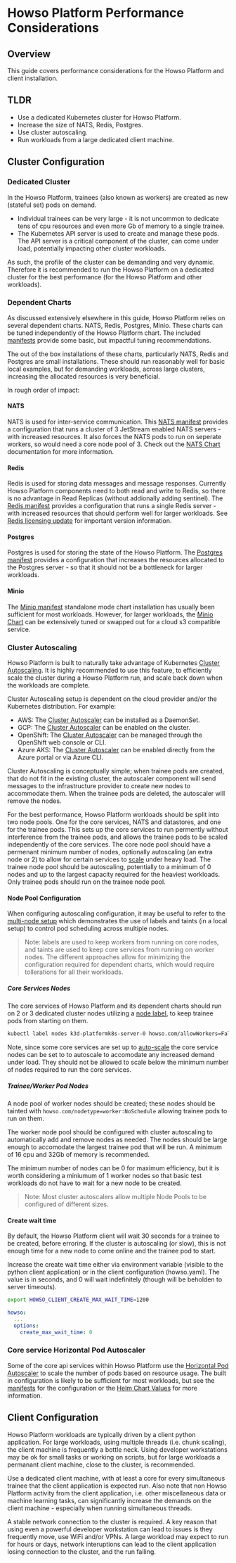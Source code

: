 # Howso Platform Performance Considerations

## Overview

This guide covers performance considerations for the Howso Platform and client installation. 

## TLDR
- Use a dedicated Kubernetes cluster for Howso Platform.
- Increase the size of NATS, Redis, Postgres.
- Use cluster autoscaling.
- Run workloads from a large dedicated client machine.

## Cluster Configuration

### Dedicated Cluster

In the Howso Platform, trainees (also known as workers) are created as new (stateful set) pods on demand.  
- Individual trainees can be very large - it is not uncommon to dedicate tens of cpu resources and even more Gb of memory to a single trainee.
- The Kubernetes API server is used to create and manage these pods.  The API server is a critical component of the cluster, can come under load, potentially impacting other cluster workloads. 

As such, the profile of the cluster can be demanding and very dynamic.  Therefore it is recommended to run the Howso Platform on a dedicated cluster for the best performance (for the Howso Platform and other workloads).


### Dependent Charts

As discussed extensively elsewhere in this guide, Howso Platform relies on several dependent charts.  NATS, Redis, Postgres, Minio.  These charts can be tuned independently of the Howso Platform chart.  The included [manifests](./manifests) provide some basic, but impactful tuning recommendations. 

The out of the box installations of these charts, particularly NATS, Redis and Postgres are small installations.  These should run reasonably well for basic local examples, but for demanding workloads, across large clusters, increasing the allocated resources is very beneficial. 

In rough order of impact:

#### NATS

NATS is used for inter-service communication.  This [NATS manifest](./manifests/nats.yaml) provides a configuration that runs a cluster of 3 JetStream enabled NATS servers - with increased resources.  It also forces the NATS pods to run on seperate workers, so would need a core node pool of 3.  Check out the [NATS Chart](https://github.com/nats-io/k8s/tree/main/helm/charts/nats) documentation for more information.

#### Redis

Redis is used for storing data messages and message responses.  Currently Howso Platform components need to both read and write to Redis, so there is no advantage in Read Replicas (without addionally adding sentinel).  The [Redis manifest](./manifests/redis.yaml) provides a configuration that runs a single Redis server - with increased resources that should perform well for larger workloads. See [Redis licensing update](../../redis-license-update.md) for important version information.

#### Postgres

Postgres is used for storing the state of the Howso Platform.  The [Postgres manifest](./manifests/postgres.yaml) provides a configuration that increases the resources allocated to the Postgres server - so that it should not be a bottleneck for larger workloads.

#### Minio

The [Minio manifest](./manifests/minio.yaml) standalone mode chart installation has usually been sufficient for most workloads.  However, for larger workloads, the [Minio Chart](https://github.com/minio/minio/blob/master/helm/minio/README.md) can be extensively tuned or swapped out for a cloud s3 compatible service.

### Cluster Autoscaling

Howso Platform is built to naturally take advantage of Kubernetes [Cluster Autoscaling](https://kubernetes.io/docs/concepts/cluster-administration/cluster-autoscaling/).  It is highly recommended to use this feature, to efficiently scale the cluster during a Howso Platform run, and scale back down when the workloads are complete.

Cluster Autoscaling setup is dependent on the cloud provider and/or the Kubernetes distribution. For example:
- AWS: The [Cluster Autoscaler](https://docs.aws.amazon.com/eks/latest/userguide/cluster-autoscaler.html) can be installed as a DaemonSet.
- GCP: The [Cluster Autoscaler](https://cloud.google.com/kubernetes-engine/docs/concepts/cluster-autoscaler) can be enabled on the cluster.
- OpenShift: The [Cluster Autoscaler](https://docs.openshift.com/container-platform/latest/machine_management/applying-autoscaling.html) can be managed through the OpenShift web console or CLI.
- Azure AKS: The [Cluster Autoscaler](https://learn.microsoft.com/en-us/azure/aks/cluster-autoscaler) can be enabled directly from the Azure portal or via Azure CLI.

Cluster Autoscaling is conceptually simple; when trainee pods are created, that do not fit in the existing cluster, the autoscaler component will send messages to the infrastructure provider to create new nodes to accommodate them.  When the trainee pods are deleted, the autoscaler will remove the nodes.

For the best performance, Howso Platform workloads should be split into two node pools.  One for the core services, NATS and datastores, and one for the trainee pods.  This sets up the core services to run permently without interference from the trainee pods, and allows the trainee pods to be scaled independently of the core services.  The core node pool should have a permenant minimum number of nodes, optionally autoscaling (an extra node or 2) to allow for certain services to [scale](#core-service-horizontal-pod-autoscaler) under heavy load.  The trainee node pool should be autoscaling, potentially to a minimum of 0 nodes and up to the largest capacity required for the heaviest workloads.  Only trainee pods should run on the trainee node pool. 

#### Node Pool Configuration

When configuring autoscaling configuration, it may be useful to refer to the [multi-node setup](../prereqs/README.md#multi-node-k3d-cluster) which demonstrates the use of labels and taints (in a local setup) to control pod scheduling across multiple nodes.

> Note: labels are used to keep workers from running on core nodes, and taints are used to keep core services from running on worker nodes.  The different approaches allow for minimizing the configuration required for dependent charts, which would require tollerations for all their workloads. 

##### Core Services Nodes

The core services of Howso Platform and its dependent charts should run on 2 or 3 dedicated cluster nodes utilizing a [node label](../prereqs/README.md#multi-node-k3d-cluster), to keep trainee pods from starting on them.

```sh
kubectl label nodes k3d-platformk8s-server-0 howso.com/allowWorkers=False --overwrite
```

Note, since some core services are set up to [auto-scale](#core-service-horizontal-pod-autoscaler) the core service nodes can be set to to autoscale to accomodate any increased demand under load.  They should not be allowed to scale below the minimum number of nodes required to run the core services.

##### Trainee/Worker Pod Nodes

A node pool of worker nodes should be created; these nodes should be tainted with `howso.com/nodetype=worker:NoSchedule` allowing trainee pods to run on them.

The worker node pool should be configured with cluster autoscaling to automatically add and remove nodes as needed.  The nodes should be large enough to accomodate the largest trainee pod that will be run.  A minimum of 16 cpu and 32Gb of memory is recommended.

The minimum number of nodes can be 0 for maximum efficiency, but it is worth considering a miniumum of 1 worker nodes so that basic test workloads do not have to wait for a new node to be created.

> Note: Most cluster autoscalers allow multiple Node Pools to be configured of different sizes.

#### Create wait time

By default, the Howso Platform client will wait 30 seconds for a trainee to be created, before erroring.  If the cluster is autoscaling (or slow), this is not enough time for a new node to come online and the trainee pod to start.

Increase the create wait time either via environment variable (visible to the python client application) or in the client configuration (howso.yaml).  The value is in seconds, and 0 will wait indefinitely (though will be beholden to server timeouts).

```sh
export HOWSO_CLIENT_CREATE_MAX_WAIT_TIME=1200
```

```yaml
howso:
  ... 
  options:
    create_max_wait_time: 0
```

### Core service Horizontal Pod Autoscaler

Some of the core api services within Howso Platform use the [Horizontal Pod Autoscaler](https://kubernetes.io/docs/tasks/run-application/horizontal-pod-autoscale/) to scale the number of pods based on resource usage.  The built in configuration is likely to be sufficient for most workloads, but see the [manifests](./manifests/howso-platform.yaml) for the configuration or the [Helm Chart Values](../common/README.md#howso-platform-helm-chart-values) for more information.


## Client Configuration 

Howso Platform workloads are typically driven by a client python application.  For large workloads, using multiple threads (i.e. chunk scaling), the client machine is frequently a bottle neck.  Using developer workstations may be ok for small tasks or working on scripts, but for large workloads a permanant client machine, close to the cluster, is recommended. 

Use a dedicated client machine, with at least a core for every simultaneous trainee that the client application is expected run.  Also note that non Howso Platform activity from the client application, i.e. other miscellaneous data or machine learning tasks, can significantly increase the demands on the client machine - especially when running simultaneous threads.

A stable network connection to the cluster is required.  A key reason that using even a powerful developer workstation can lead to issues is they frequently move, use WiFi and/or VPNs.  A large workload may expect to run for hours or days, network interuptions can lead to the client application losing connection to the cluster, and the run failing. 

